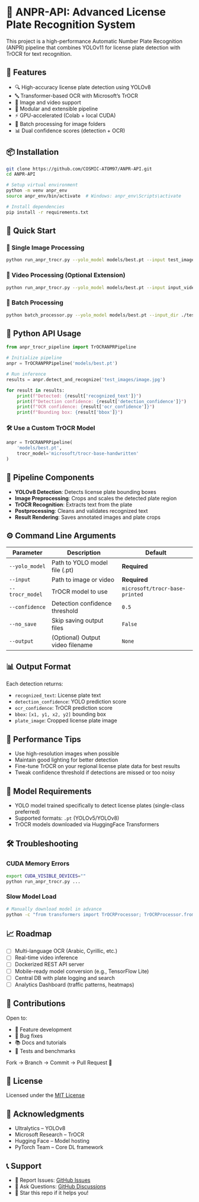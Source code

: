 # 🚗 ANPR-API: Advanced License Plate Recognition System

This project is a high-performance Automatic Number Plate Recognition (ANPR) pipeline that combines YOLOv11 for license plate detection with TrOCR for text recognition.

## 🌟 Features

- 🔍 High-accuracy license plate detection using YOLOv8  
- 🔤 Transformer-based OCR with Microsoft’s TrOCR  
- 📸 Image and video support  
- 🧩 Modular and extensible pipeline  
- ⚡ GPU-accelerated (Colab + local CUDA)  
- 📁 Batch processing for image folders  
- 📊 Dual confidence scores (detection + OCR)

## 📦 Installation

```bash
git clone https://github.com/COSMIC-ATOM97/ANPR-API.git
cd ANPR-API

# Setup virtual environment
python -m venv anpr_env
source anpr_env/bin/activate  # Windows: anpr_env\Scripts\activate

# Install dependencies
pip install -r requirements.txt
```

## 🚀 Quick Start

### 🔹 Single Image Processing

```bash
python run_anpr_trocr.py --yolo_model models/best.pt --input test_images/image.jpg
```

### 🔹 Video Processing (Optional Extension)

```bash
python run_anpr_trocr.py --yolo_model models/best.pt --input input_video.mp4 --output output_video.mp4
```

### 🔹 Batch Processing

```bash
python batch_processor.py --yolo_model models/best.pt --input_dir ./test_images --output_csv results.csv
```

## 🧠 Python API Usage

```python
from anpr_trocr_pipeline import TrOCRANPRPipeline

# Initialize pipeline
anpr = TrOCRANPRPipeline('models/best.pt')

# Run inference
results = anpr.detect_and_recognize('test_images/image.jpg')

for result in results:
    print(f"Detected: {result['recognized_text']}")
    print(f"Detection confidence: {result['detection_confidence']}")
    print(f"OCR confidence: {result['ocr_confidence']}")
    print(f"Bounding box: {result['bbox']}")
```

### 🛠️ Use a Custom TrOCR Model

```python
anpr = TrOCRANPRPipeline(
    'models/best.pt',
    trocr_model='microsoft/trocr-base-handwritten'
)
```

## 🧬 Pipeline Components

- **YOLOv8 Detection**: Detects license plate bounding boxes  
- **Image Preprocessing**: Crops and scales the detected plate region  
- **TrOCR Recognition**: Extracts text from the plate  
- **Postprocessing**: Cleans and validates recognized text  
- **Result Rendering**: Saves annotated images and plate crops

## ⚙️ Command Line Arguments

| Parameter       | Description                          | Default                         |
|----------------|--------------------------------------|---------------------------------|
| `--yolo_model`  | Path to YOLO model file (.pt)        | **Required**                    |
| `--input`       | Path to image or video               | **Required**                    |
| `--trocr_model` | TrOCR model to use                   | `microsoft/trocr-base-printed` |
| `--confidence`  | Detection confidence threshold       | `0.5`                           |
| `--no_save`     | Skip saving output files             | `False`                         |
| `--output`      | (Optional) Output video filename     | `None`                          |

## 📊 Output Format

Each detection returns:

- `recognized_text`: License plate text  
- `detection_confidence`: YOLO prediction score  
- `ocr_confidence`: TrOCR prediction score  
- `bbox`: `[x1, y1, x2, y2]` bounding box  
- `plate_image`: Cropped license plate image  

## 🧪 Performance Tips

- Use high-resolution images when possible  
- Maintain good lighting for better detection  
- Fine-tune TrOCR on your regional license plate data for best results  
- Tweak confidence threshold if detections are missed or too noisy  

## 📁 Model Requirements

- YOLO model trained specifically to detect license plates (single-class preferred)  
- Supported formats: `.pt` (YOLOv5/YOLOv8)  
- TrOCR models downloaded via HuggingFace Transformers  

## 🛠️ Troubleshooting

### CUDA Memory Errors

```bash
export CUDA_VISIBLE_DEVICES=""
python run_anpr_trocr.py ...
```

### Slow Model Load

```bash
# Manually download model in advance
python -c "from transformers import TrOCRProcessor; TrOCRProcessor.from_pretrained('microsoft/trocr-base-printed')"
```

## 📈 Roadmap

- [ ] Multi-language OCR (Arabic, Cyrillic, etc.)  
- [ ] Real-time video inference  
- [ ] Dockerized REST API server  
- [ ] Mobile-ready model conversion (e.g., TensorFlow Lite)  
- [ ] Central DB with plate logging and search  
- [ ] Analytics Dashboard (traffic patterns, heatmaps)  

## 🤝 Contributions

Open to:

- 🔧 Feature development  
- 🐞 Bug fixes  
- 📚 Docs and tutorials  
- 🧪 Tests and benchmarks  

Fork → Branch → Commit → Pull Request 🙌

## 📜 License

Licensed under the [MIT License](https://opensource.org/licenses/MIT)

## 🙏 Acknowledgments

- Ultralytics – YOLOv8  
- Microsoft Research – TrOCR  
- Hugging Face – Model hosting  
- PyTorch Team – Core DL framework

## 📞 Support

- 🐛 Report Issues: [GitHub Issues](https://github.com/COSMIC-ATOM97/ANPR-API/issues)  
- 💬 Ask Questions: [GitHub Discussions](https://github.com/COSMIC-ATOM97/ANPR-API/discussions)  
- 🌟 Star this repo if it helps you!

